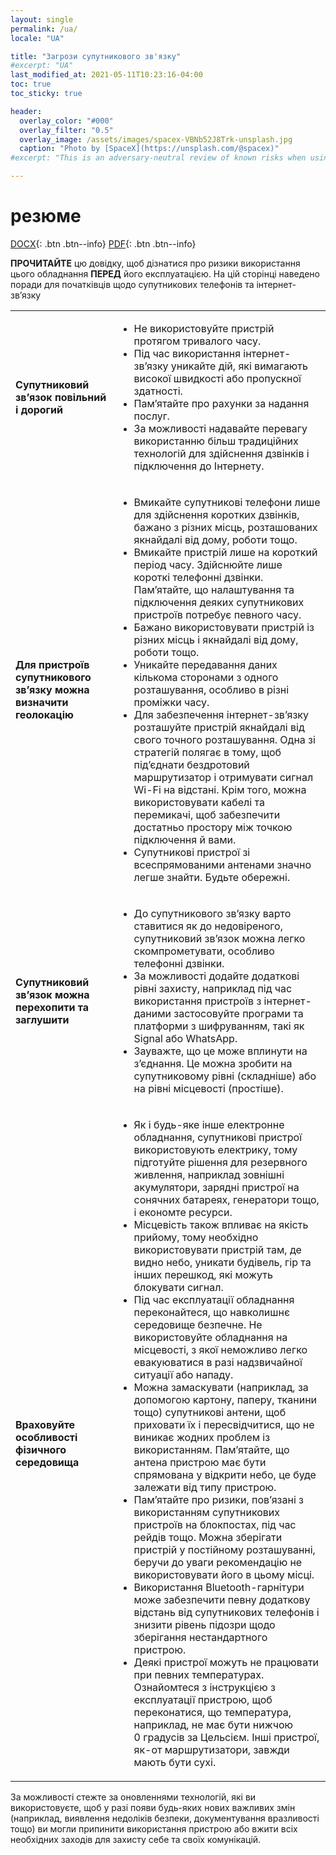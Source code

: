 ```yaml
---
layout: single
permalink: /ua/
locale: "UA"

title: "Загрози супутникового зв'язку"
#excerpt: "UA"
last_modified_at: 2021-05-11T10:23:16-04:00
toc: true
toc_sticky: true

header:
  overlay_color: "#000"
  overlay_filter: "0.5"
  overlay_image: /assets/images/spacex-VBNb52J8Trk-unsplash.jpg
  caption: "Photo by [SpaceX](https://unsplash.com/@spacex)"
#excerpt: "This is an adversary-neutral review of known risks when using Satellite communication tools such as satphones, BGANs, and even LEO-orbit (e.g. StarLink) terminals."

---
```



# резюме

[<i class="fas fa-download" aria-hidden="true"></i> DOCX](/assets/docs/satcom-mitigations-ua.docx){: .btn .btn--info} [<i class="fas fa-download" aria-hidden="true"></i> PDF](/docs/satcom-mitigations-ua.pdf){: .btn .btn--info}

<p><strong>ПРОЧИТАЙТЕ</strong> цю довідку, щоб дізнатися про ризики використання цього обладнання <strong>ПЕРЕД</strong> його експлуатацією. На цій сторінці наведено поради для початківців щодо супутникових телефонів та інтернет-зв’язку</p>
<table><tbody>
<tr>
<td><strong>Супутниковий зв’язок повільний і дорогий</strong></td>
<td><ul class="incremental">
<li>
Не використовуйте пристрій протягом тривалого часу.
</li>
<li>
Під час використання інтернет-зв’язку уникайте дій, які вимагають високої швидкості або пропускної здатності.
</li>
<li>
Пам’ятайте про рахунки за надання послуг.
</li>
<li>
За можливості надавайте перевагу використанню більш традиційних технологій для здійснення дзвінків і підключення до Інтернету.
</li>
</ul></td>
</tr>
<tr class="odd">
<td><strong>Для пристроїв супутникового зв’язку можна визначити геолокацію</strong></td>
<td><ul class="incremental">
<li>
Вмикайте супутникові телефони лише для здійснення коротких дзвінків, бажано з різних місць, розташованих якнайдалі від дому, роботи тощо.
</li>
<li>
Вмикайте пристрій лише на короткий період часу. Здійснюйте лише короткі телефонні дзвінки. Пам’ятайте, що налаштування та підключення деяких супутникових пристроїв потребує певного часу.
</li>
<li>
Бажано використовувати пристрій із різних місць і якнайдалі від дому, роботи тощо.
</li>
<li>
Уникайте передавання даних кількома сторонами з одного розташування, особливо в різні проміжки часу.
</li>
<li>
Для забезпечення інтернет-зв’язку розташуйте пристрій якнайдалі від свого точного розташування. Одна зі стратегій полягає в тому, щоб під’єднати бездротовий маршрутизатор і отримувати сигнал Wi-Fi на відстані. Крім того, можна використовувати кабелі та перемикачі, щоб забезпечити достатньо простору між точкою підключення й вами.
</li>
<li>
Супутникові пристрої зі всеспрямованими антенами значно легше знайти. Будьте обережні.
</li>
</ul></td>
</tr>
<tr class="even">
<td><strong>Супутниковий зв’язок можна перехопити та заглушити</strong></td>
<td><ul class="incremental">
<li>
До супутникового зв’язку варто ставитися як до недовіреного, супутниковий зв’язок можна легко скомпрометувати, особливо телефонні дзвінки.
</li>
<li>
За можливості додайте додаткові рівні захисту, наприклад під час використання пристроїв з інтернет-даними застосовуйте програми та платформи з шифруванням, такі як Signal або WhatsApp.
</li>
<li>
Зауважте, що це може вплинути на з’єднання. Це можна зробити на супутниковому рівні (складніше) або на рівні місцевості (простіше).
</li>
</ul></td>
</tr>
<tr class="odd">
<td><strong>Враховуйте особливості фізичного середовища</strong></td>
<td><ul class="incremental">
<li>
Як і будь-яке інше електронне обладнання, супутникові пристрої використовують електрику, тому підготуйте рішення для резервного живлення, наприклад зовнішні акумулятори, зарядні пристрої на сонячних батареях, генератори тощо, і економте ресурси.
</li>
<li>
Місцевість також впливає на якість прийому, тому необхідно використовувати пристрій там, де видно небо, уникати будівель, гір та інших перешкод, які можуть блокувати сигнал.
</li>
<li>
Під час експлуатації обладнання переконайтеся, що навколишнє середовище безпечне. Не використовуйте обладнання на місцевості, з якої неможливо легко евакуюватися в разі надзвичайної ситуації або нападу.
</li>
<li>
Можна замаскувати (наприклад, за допомогою картону, паперу, тканини тощо) супутникові антени, щоб приховати їх і пересвідчитися, що не виникає жодних проблем із використанням. Пам’ятайте, що антена пристрою має бути спрямована у відкрити небо, це буде залежати від типу пристрою.
</li>
<li>
Пам’ятайте про ризики, пов’язані з використанням супутникових пристроїв на блокпостах, під час рейдів тощо. Можна зберігати пристрій у постійному розташуванні, беручи до уваги рекомендацію не використовувати його в цьому місці.
</li>
<li>
Використання Bluetooth-гарнітури може забезпечити певну додаткову відстань від супутникових телефонів і знизити рівень підозри щодо зберігання нестандартного пристрою.
</li>
<li>
Деякі пристрої можуть не працювати при певних температурах. Ознайомтеся з інструкцією з експлуатації пристрою, щоб переконатися, що температура, наприклад, не має бути нижчою 0 градусів за Цельсієм. Інші пристрої, як-от маршрутизатори, завжди мають бути сухі.
</li>
</ul></td>
</tr>
</tbody>
</table>

<p>За можливості стежте за оновленнями технологій, які ви використовуєте, щоб у разі появи будь-яких нових важливих змін (наприклад, виявлення недоліків безпеки, документування вразливості тощо) ви могли припинити використання пристрою або вжити всіх необхідних заходів для захисту себе та своїх комунікацій.</p>
